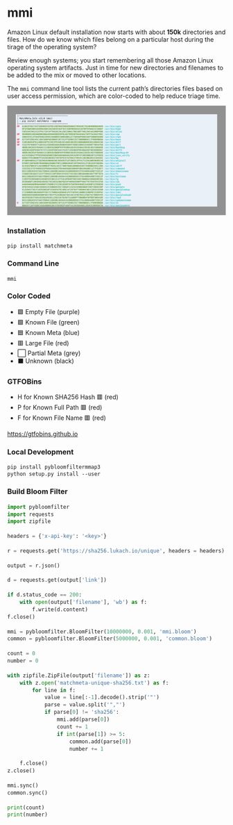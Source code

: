 # mmi

Amazon Linux default installation now starts with about **150k** directories and files. How do we know which files belong on a particular host during the tirage of the operating system?

Review enough systems; you start remembering all those Amazon Linux operating system artifacts. Just in time for new directories and filenames to be added to the mix or moved to other locations.

The ```mmi``` command line tool lists the current path’s directories files based on user access permission, which are color-coded to help reduce triage time.

![MatchMeta.Info CLI Output](MMI.png)

### Installation

```
pip install matchmeta
```

### Command Line

```
mmi
```

### Color Coded

- :purple_square: Empty File (purple)
- :green_square: Known File (green)
- :blue_square: Known Meta (blue)
- :red_square: Large File (red)
- :white_large_square: Partial Meta (grey)
- :black_large_square: Unknown (black)

### GTFOBins

- H for Known SHA256 Hash :red_square: (red)
- P for Known Full Path :red_square: (red)
- F for Known File Name :red_square: (red)

https://gtfobins.github.io

### Local Development

```
pip install pybloomfiltermmap3
python setup.py install --user
```

### Build Bloom Filter

```python
import pybloomfilter
import requests
import zipfile

headers = {'x-api-key': '<key>'}

r = requests.get('https://sha256.lukach.io/unique', headers = headers)

output = r.json()

d = requests.get(output['link'])

if d.status_code == 200:
    with open(output['filename'], 'wb') as f:
        f.write(d.content)
f.close()

mmi = pybloomfilter.BloomFilter(10000000, 0.001, 'mmi.bloom')
common = pybloomfilter.BloomFilter(5000000, 0.001, 'common.bloom')

count = 0
number = 0

with zipfile.ZipFile(output['filename']) as z:
	with z.open('matchmeta-unique-sha256.txt') as f:
		for line in f:
			value = line[:-1].decode().strip('"')
			parse = value.split('","')
			if parse[0] != 'sha256':
				mmi.add(parse[0])
				count += 1
				if int(parse[1]) >= 5:
					common.add(parse[0])
					number += 1

	f.close()
z.close()

mmi.sync()
common.sync()

print(count)
print(number)
```
